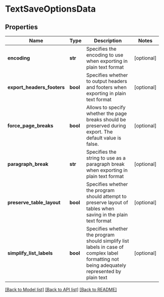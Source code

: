 # TextSaveOptionsData

## Properties
Name | Type | Description | Notes
------------ | ------------- | ------------- | -------------
**encoding** | **str** | Specifies the encoding to use when exporting in plain text format | [optional] 
**export_headers_footers** | **bool** | Specifies whether to output headers and footers when exporting in plain text format | [optional] 
**force_page_breaks** | **bool** | Allows to specify whether the page breaks should be preserved during export. The default value is false. | [optional] 
**paragraph_break** | **str** | Specifies the string to use as a paragraph break when exporting in plain text format | [optional] 
**preserve_table_layout** | **bool** | Specifies whether the program should attempt to preserve layout of tables when saving in the plain text format | [optional] 
**simplify_list_labels** | **bool** | Specifies whether the program should simplify list labels in case of complex label formatting not being adequately represented by plain text | [optional] 

[[Back to Model list]](../README.md#documentation-for-models) [[Back to API list]](../README.md#documentation-for-api-endpoints) [[Back to README]](../README.md)


